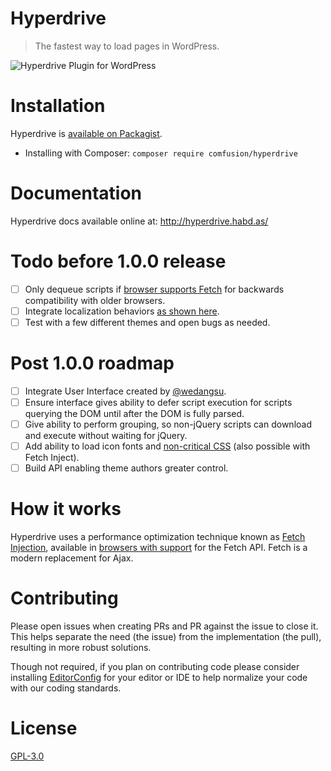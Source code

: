 # Hyperdrive

> The fastest way to load pages in WordPress.

![Hyperdrive Plugin for WordPress](https://github.com/comfusion/hyperdrive/blob/master/logo.png)

# Installation

Hyperdrive is [available on Packagist](https://packagist.org/packages/comfusion/hyperdrive).

- Installing with Composer: `composer require comfusion/hyperdrive`

# Documentation

Hyperdrive docs available online at:
http://hyperdrive.habd.as/

# Todo before 1.0.0 release

- [ ] Only dequeue scripts if [browser supports Fetch](http://caniuse.com/#search=fetch) for backwards compatibility with older browsers.
- [ ] Integrate localization behaviors [as shown here](https://gist.github.com/jhabdas/64e8380010e43a526fb9c9ee511fad17#file-functions-php-L507).
- [ ] Test with a few different themes and open bugs as needed.

# Post 1.0.0 roadmap

- [ ] Integrate User Interface created by [@wedangsu](https://github.com/wedangsusu).
- [ ] Ensure interface gives ability to defer script execution for scripts querying the DOM until after the DOM is fully parsed.
- [ ] Give ability to perform grouping, so non-jQuery scripts can download and execute without waiting for jQuery.
- [ ] Add ability to load icon fonts and [non-critical CSS](https://gist.github.com/scottjehl/87176715419617ae6994) (also possible with Fetch Inject).
- [ ] Build API enabling theme authors greater control.

# How it works

Hyperdrive uses a performance optimization technique known as [Fetch Injection](https://hackcabin.com/post/managing-async-dependencies-javascript/), available in [browsers with support](http://caniuse.com/#search=fetch) for the Fetch API. Fetch is a modern replacement for Ajax.

# Contributing

Please open issues when creating PRs and PR against the issue to close it. This helps separate the need (the issue) from the implementation (the pull), resulting in more robust solutions.

Though not required, if you plan on contributing code please consider installing [EditorConfig](http://editorconfig.org/) for your editor or IDE to help normalize your code with our coding standards.

# License

[GPL-3.0](https://opensource.org/licenses/GPL-3.0)
